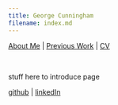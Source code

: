 ```yaml
---
title: George Cunningham
filename: index.md
---
```


[About Me](aboutMe) | [Previous Work](previousWork) | [CV](cv)

<br/>

stuff here to introduce page

[github](https://github.com/geocunn) | [linkedIn](https://linkedin.com/in/geocunn)
